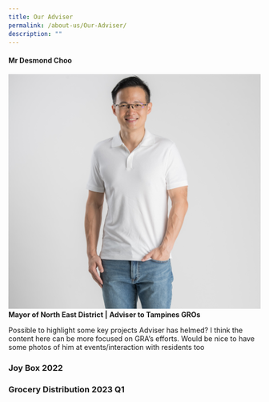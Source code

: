 ```yaml
---
title: Our Adviser
permalink: /about-us/Our-Adviser/
description: ""
---
```

#### Mr Desmond Choo
![](/images/About%20Us/for%20website.jpg)
**Mayor of North East District |**
**Adviser to Tampines GROs**

   
Possible to highlight some key projects Adviser has helmed? I think the content here can be more focused on GRA’s efforts. Would be nice to have some photos of him at events/interaction with residents too

### Joy Box 2022

### Grocery Distribution 2023 Q1